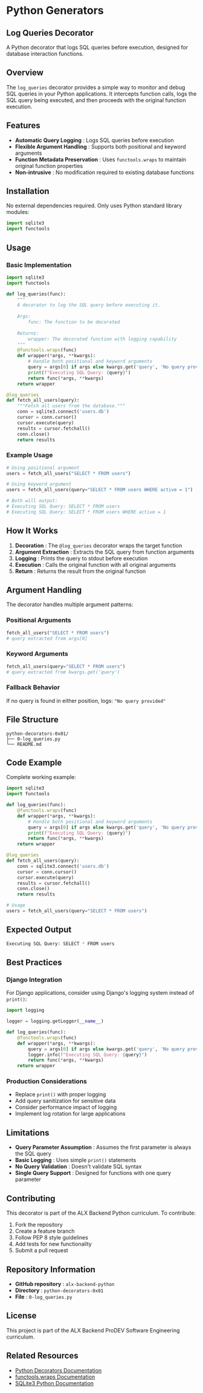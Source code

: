 # Python Generators

## Log Queries Decorator

A Python decorator that logs SQL queries before execution, designed for database interaction functions.

## Overview

The `log_queries` decorator provides a simple way to monitor and debug SQL queries in your Python applications. It intercepts function calls, logs the SQL query being executed, and then proceeds with the original function execution.

## Features

* **Automatic Query Logging** : Logs SQL queries before execution
* **Flexible Argument Handling** : Supports both positional and keyword arguments
* **Function Metadata Preservation** : Uses `functools.wraps` to maintain original function properties
* **Non-intrusive** : No modification required to existing database functions

## Installation

No external dependencies required. Only uses Python standard library modules:

```python
import sqlite3
import functools
```

## Usage

### Basic Implementation

```python
import sqlite3
import functools

def log_queries(func):
    """
    A decorator to log the SQL query before executing it.
  
    Args:
        func: The function to be decorated
      
    Returns:
        wrapper: The decorated function with logging capability
    """
    @functools.wraps(func)
    def wrapper(*args, **kwargs):
        # Handle both positional and keyword arguments
        query = args[0] if args else kwargs.get('query', 'No query provided')
        print(f"Executing SQL Query: {query}")
        return func(*args, **kwargs)
    return wrapper

@log_queries
def fetch_all_users(query):
    """Fetch all users from the database."""
    conn = sqlite3.connect('users.db')
    cursor = conn.cursor()
    cursor.execute(query)
    results = cursor.fetchall()
    conn.close()
    return results
```

### Example Usage

```python
# Using positional argument
users = fetch_all_users("SELECT * FROM users")

# Using keyword argument
users = fetch_all_users(query="SELECT * FROM users WHERE active = 1")

# Both will output:
# Executing SQL Query: SELECT * FROM users
# Executing SQL Query: SELECT * FROM users WHERE active = 1
```

## How It Works

1. **Decoration** : The `@log_queries` decorator wraps the target function
2. **Argument Extraction** : Extracts the SQL query from function arguments
3. **Logging** : Prints the query to stdout before execution
4. **Execution** : Calls the original function with all original arguments
5. **Return** : Returns the result from the original function

## Argument Handling

The decorator handles multiple argument patterns:

### Positional Arguments

```python
fetch_all_users("SELECT * FROM users")
# query extracted from args[0]
```

### Keyword Arguments

```python
fetch_all_users(query="SELECT * FROM users")
# query extracted from kwargs.get('query')
```

### Fallback Behavior

If no query is found in either position, logs: `"No query provided"`

## File Structure

```text
python-decorators-0x01/
├── 0-log_queries.py
└── README.md
```

## Code Example

Complete working example:

```python
import sqlite3
import functools

def log_queries(func):
    @functools.wraps(func)
    def wrapper(*args, **kwargs):
        # Handle both positional and keyword arguments
        query = args[0] if args else kwargs.get('query', 'No query provided')
        print(f"Executing SQL Query: {query}")
        return func(*args, **kwargs)
    return wrapper

@log_queries
def fetch_all_users(query):
    conn = sqlite3.connect('users.db')
    cursor = conn.cursor()
    cursor.execute(query)
    results = cursor.fetchall()
    conn.close()
    return results

# Usage
users = fetch_all_users(query="SELECT * FROM users")
```

## Expected Output

```bash
Executing SQL Query: SELECT * FROM users
```

## Best Practices

### Django Integration

For Django applications, consider using Django's logging system instead of `print()`:

```python
import logging

logger = logging.getLogger(__name__)

def log_queries(func):
    @functools.wraps(func)
    def wrapper(*args, **kwargs):
        query = args[0] if args else kwargs.get('query', 'No query provided')
        logger.info(f"Executing SQL Query: {query}")
        return func(*args, **kwargs)
    return wrapper
```

### Production Considerations

* Replace `print()` with proper logging
* Add query sanitization for sensitive data
* Consider performance impact of logging
* Implement log rotation for large applications

## Limitations

* **Query Parameter Assumption** : Assumes the first parameter is always the SQL query
* **Basic Logging** : Uses simple `print()` statements
* **No Query Validation** : Doesn't validate SQL syntax
* **Single Query Support** : Designed for functions with one query parameter

## Contributing

This decorator is part of the ALX Backend Python curriculum. To contribute:

1. Fork the repository
2. Create a feature branch
3. Follow PEP 8 style guidelines
4. Add tests for new functionality
5. Submit a pull request

## Repository Information

* **GitHub repository** : `alx-backend-python`
* **Directory** : `python-decorators-0x01`
* **File** : `0-log_queries.py`

## License

This project is part of the ALX Backend ProDEV Software Engineering curriculum.

## Related Resources

* [Python Decorators Documentation](https://docs.python.org/3/glossary.html#term-decorator)
* [functools.wraps Documentation](https://docs.python.org/3/library/functools.html#functools.wraps)
* [SQLite3 Python Documentation](https://docs.python.org/3/library/sqlite3.html)
